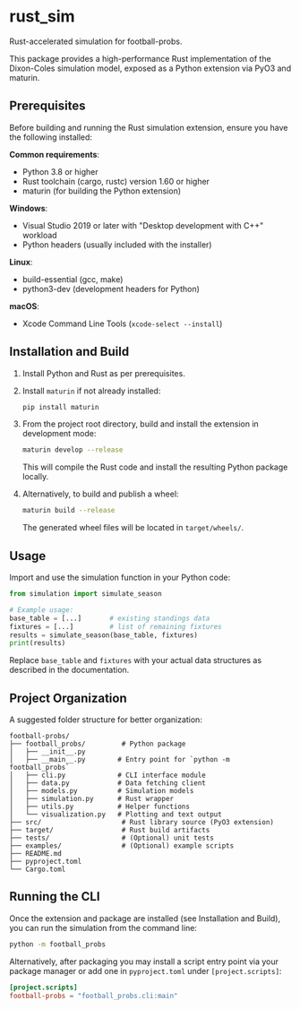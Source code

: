 # rust_sim

Rust-accelerated simulation for football-probs.

This package provides a high-performance Rust implementation of the Dixon-Coles simulation model, exposed as a Python extension via PyO3 and maturin.

## Prerequisites

Before building and running the Rust simulation extension, ensure you have the following installed:

**Common requirements**:
- Python 3.8 or higher
- Rust toolchain (cargo, rustc) version 1.60 or higher
- maturin (for building the Python extension)

**Windows**:
- Visual Studio 2019 or later with "Desktop development with C++" workload
- Python headers (usually included with the installer)

**Linux**:
- build-essential (gcc, make)
- python3-dev (development headers for Python)

**macOS**:
- Xcode Command Line Tools (`xcode-select --install`)

## Installation and Build

1. Install Python and Rust as per prerequisites.
2. Install `maturin` if not already installed:

   ```bash
   pip install maturin
   ```

3. From the project root directory, build and install the extension in development mode:

   ```bash
   maturin develop --release
   ```

   This will compile the Rust code and install the resulting Python package locally.

4. Alternatively, to build and publish a wheel:

   ```bash
   maturin build --release
   ```

   The generated wheel files will be located in `target/wheels/`.

## Usage

Import and use the simulation function in your Python code:

```python
from simulation import simulate_season

# Example usage:
base_table = [...]       # existing standings data
fixtures = [...]         # list of remaining fixtures
results = simulate_season(base_table, fixtures)
print(results)
```

Replace `base_table` and `fixtures` with your actual data structures as described in the documentation.

## Project Organization

A suggested folder structure for better organization:

```
football-probs/
├── football_probs/         # Python package
│   ├── __init__.py
│   ├── __main__.py        # Entry point for `python -m football_probs`
│   ├── cli.py             # CLI interface module
│   ├── data.py            # Data fetching client
│   ├── models.py          # Simulation models
│   ├── simulation.py      # Rust wrapper
│   ├── utils.py           # Helper functions
│   └── visualization.py   # Plotting and text output
├── src/                    # Rust library source (PyO3 extension)
├── target/                 # Rust build artifacts
├── tests/                  # (Optional) unit tests
├── examples/               # (Optional) example scripts
├── README.md
├── pyproject.toml
└── Cargo.toml
```

## Running the CLI

Once the extension and package are installed (see Installation and Build), you can run the simulation from the command line:

```bash
python -m football_probs
```

Alternatively, after packaging you may install a script entry point via your package manager or add one in `pyproject.toml` under `[project.scripts]`:

```toml
[project.scripts]
football-probs = "football_probs.cli:main"
```